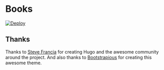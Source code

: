 [netlify]: https://www.netlify.com

# Books
[![Deploy](https://www.netlify.com/img/global/badges/netlify-light.svg)][netlify]

## Thanks

Thanks to [Steve Francia](https://github.com/spf13) for creating Hugo and the awesome community around the project. And also thanks to [Bootstrapious](http://bootstrapious.com/) for creating this awesome theme.
